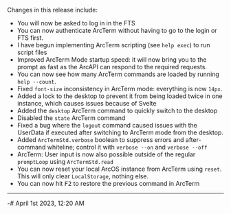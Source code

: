 Changes in this release include:

- You will now be asked to log in in the FTS
- You can now authenticate ArcTerm without having to go to the login or FTS first.
- I have begun implementing ArcTerm scripting (see `help exec`) to run script files
- Improved ArcTerm Mode startup speed: it will now bring you to the prompt as fast as the ArcAPI can respond to the required requests.
- You can now see how many ArcTerm commands are loaded by running `help --count`.
- Fixed `font-size` inconsistency in ArcTerm mode: everything is now `14px`.
- Added a lock to the desktop to prevent it from being loaded twice in one instance, which causes issues because of Svelte
- Added the `desktop` ArcTerm command to quickly switch to the desktop
- Disabled the `state` ArcTerm command
- Fixed a bug where the `logout` command caused issues with the UserData if executed after switching to ArcTerm mode from the desktop.
- Added `ArcTermStd.verbose` boolean to suppress errors and after-command whiteline; control it with `verbose --on` and `verbose --off`
- ArcTerm: User input is now also possible outside of the regular `promptLoop` using `ArcTermStd.read`
- You can now reset your local ArcOS instance from ArcTerm using `reset`. This will only clear `LocalStorage`, nothing else.
- You can now hit <kbd>F2</kbd> to restore the previous command in ArcTerm

---

-# April 1st 2023, 12:20 AM
